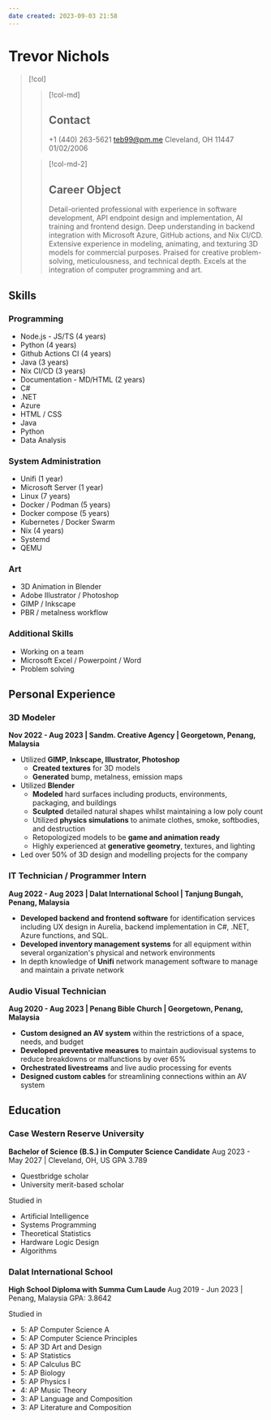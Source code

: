 ```yaml
---
date created: 2023-09-03 21:58
---
```


# Trevor Nichols

> [!col]
>
> > [!col-md]
> >
> > ## Contact
> >
> > +1 (440) 263-5621
> > <teb99@pm.me>
> > Cleveland, OH 11447
> > 01/02/2006
>
> > [!col-md-2]
> >
> > ## Career Object
> >
> > Detail-oriented professional with experience in software development, API endpoint design and implementation, AI training and frontend design. Deep understanding in backend integration with Microsoft Azure, GitHub actions, and Nix CI/CD. Extensive experience in modeling, animating, and texturing 3D models for commercial purposes. Praised for creative problem-solving, meticulousness, and technical depth. Excels at the integration of computer programming and art.

## Skills

### Programming

- Node.js - JS/TS (4 years)
- Python (4 years)
- Github Actions CI (4 years)
- Java (3 years)
- Nix CI/CD (3 years)
- Documentation - MD/HTML (2 years)
- C#
- .NET
- Azure
- HTML / CSS
- Java
- Python
- Data Analysis

### System Administration

- Unifi (1 year)
- Microsoft Server (1 year)
- Linux (7 years)
- Docker / Podman (5 years)
- Docker compose (5 years)
- Kubernetes / Docker Swarm
- Nix (4 years)
- Systemd
- QEMU

### Art

- 3D Animation in Blender
- Adobe Illustrator / Photoshop
- GIMP / Inkscape
- PBR / metalness workflow

### Additional Skills

- Working on a team
- Microsoft Excel / Powerpoint / Word
- Problem solving

## Personal Experience

### 3D Modeler

**Nov 2022 - Aug 2023 | Sandm. Creative Agency | Georgetown, Penang, Malaysia**

- Utilized **GIMP, Inkscape, Illustrator, Photoshop**
	- **Created textures** for 3D models
	- **Generated** bump, metalness, emission maps
- Utilized **Blender**
	- **Modeled** hard surfaces including products, environments, packaging, and buildings
	- **Sculpted** detailed natural shapes whilst maintaining a low poly count
	- Utilized **physics simulations** to animate clothes, smoke, softbodies, and destruction
	- Retopologized models to be **game and animation ready**
	- Highly experienced at **generative geometry**, textures, and lighting
- Led over 50% of 3D design and modelling projects for the company

### IT Technician / Programmer Intern

**Aug 2022 - Aug 2023 | Dalat International School | Tanjung Bungah, Penang, Malaysia**

- **Developed backend and frontend software** for identification services including UX design in Aurelia, backend implementation in C#, .NET, Azure functions, and SQL.
- **Developed inventory management systems** for all equipment within several organization's physical and network environments
- In depth knowledge of **Unifi** network management software to manage and maintain a private network

### Audio Visual Technician

**Aug 2020 - Aug 2023 | Penang Bible Church | Georgetown, Penang, Malaysia**

- **Custom designed an AV system** within the restrictions of a space, needs, and budget
- **Developed preventative measures** to maintain audiovisual systems to reduce breakdowns or malfunctions by over 65%
- **Orchestrated livestreams** and live audio processing for events
- **Designed custom cables** for streamlining connections within an AV system

## Education

### Case Western Reserve University

**Bachelor of Science (B.S.) in Computer Science Candidate**
Aug 2023 - May 2027 |  Cleveland, OH, US
GPA 3.789
- Questbridge scholar
- University merit-based scholar

Studied in
- Artificial Intelligence
- Systems Programming
- Theoretical Statistics
- Hardware Logic Design
- Algorithms

### Dalat International School

**High School Diploma with Summa Cum Laude**
Aug 2019 - Jun 2023 |  Penang, Malaysia
GPA: 3.8642

Studied in
- 5: AP Computer Science A
- 5: AP Computer Science Principles
- 5: AP 3D Art and Design
- 5: AP Statistics
- 5: AP Calculus BC
- 5: AP Biology
- 5: AP Physics I
- 4: AP Music Theory
- 3: AP Language and Composition
- 3: AP Literature and Composition
